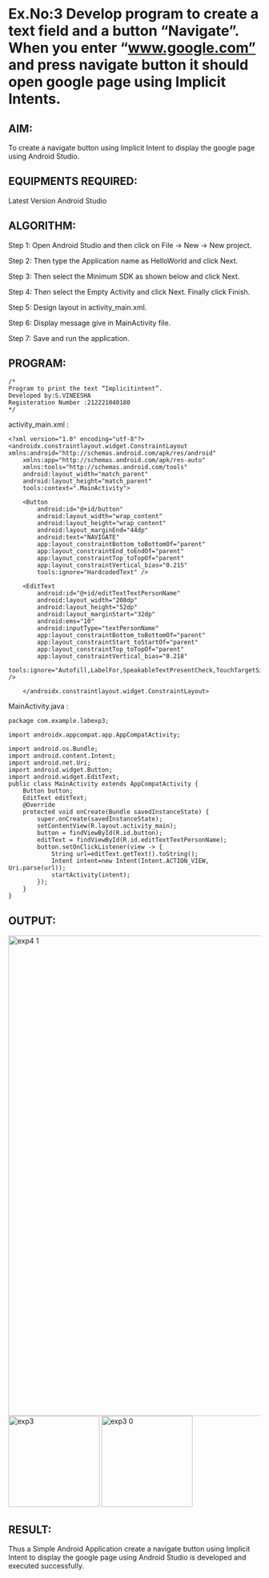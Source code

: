 # Ex.No:3 Develop program to create a text field and a button “Navigate”. When you enter “www.google.com” and press navigate button it should open google page using Implicit Intents.


## AIM:

To create a navigate button using Implicit Intent to display the google page using Android Studio.

## EQUIPMENTS REQUIRED:

Latest Version Android Studio

## ALGORITHM:

Step 1: Open Android Studio and then click on File -> New -> New project.

Step 2: Then type the Application name as HelloWorld and click Next. 

Step 3: Then select the Minimum SDK as shown below and click Next.

Step 4: Then select the Empty Activity and click Next. Finally click Finish.

Step 5: Design layout in activity_main.xml.

Step 6: Display message give in MainActivity file.

Step 7: Save and run the application.

## PROGRAM:

```
/*
Program to print the text “Implicitintent”.
Developed by:S.VINEESHA
Registeration Number :212221040180
*/
```

activity_main.xml :

```
<?xml version="1.0" encoding="utf-8"?>
<androidx.constraintlayout.widget.ConstraintLayout xmlns:android="http://schemas.android.com/apk/res/android"
    xmlns:app="http://schemas.android.com/apk/res-auto"
    xmlns:tools="http://schemas.android.com/tools"
    android:layout_width="match_parent"
    android:layout_height="match_parent"
    tools:context=".MainActivity">

    <Button
        android:id="@+id/button"
        android:layout_width="wrap_content"
        android:layout_height="wrap_content"
        android:layout_marginEnd="44dp"
        android:text="NAVIGATE"
        app:layout_constraintBottom_toBottomOf="parent"
        app:layout_constraintEnd_toEndOf="parent"
        app:layout_constraintTop_toTopOf="parent"
        app:layout_constraintVertical_bias="0.215"
        tools:ignore="HardcodedText" />

    <EditText
        android:id="@+id/editTextTextPersonName"
        android:layout_width="208dp"
        android:layout_height="52dp"
        android:layout_marginStart="32dp"
        android:ems="10"
        android:inputType="textPersonName"
        app:layout_constraintBottom_toBottomOf="parent"
        app:layout_constraintStart_toStartOf="parent"
        app:layout_constraintTop_toTopOf="parent"
        app:layout_constraintVertical_bias="0.218"
        tools:ignore="Autofill,LabelFor,SpeakableTextPresentCheck,TouchTargetSizeCheck" />

    </androidx.constraintlayout.widget.ConstraintLayout>
```
MainActivity.java :

```
package com.example.labexp3;

import androidx.appcompat.app.AppCompatActivity;

import android.os.Bundle;
import android.content.Intent;
import android.net.Uri;
import android.widget.Button;
import android.widget.EditText;
public class MainActivity extends AppCompatActivity {
    Button button;
    EditText editText;
    @Override
    protected void onCreate(Bundle savedInstanceState) {
        super.onCreate(savedInstanceState);
        setContentView(R.layout.activity_main);
        button = findViewById(R.id.button);
        editText = findViewById(R.id.editTextTextPersonName);
        button.setOnClickListener(view -> {
            String url=editText.getText().toString();
            Intent intent=new Intent(Intent.ACTION_VIEW, Uri.parse(url));
            startActivity(intent);
        });
    }
}
```

## OUTPUT:

<img width="960" alt="exp4 1" src="https://github.com/Vineesha29031970/Mobile-Application-Development/assets/133136880/19e2dcd6-4a09-48d5-b95b-33f67033b484">


<img width="182" alt="exp3" src="https://github.com/Vineesha29031970/Mobile-Application-Development/assets/133136880/e51c297d-349a-49a8-b88f-8599cead8714">


<img width="182" alt="exp3 0" src="https://github.com/Vineesha29031970/Mobile-Application-Development/assets/133136880/7f616e44-39a6-4ec8-84aa-4ba0bedf5cfe">


## RESULT:

Thus a Simple Android Application create a navigate button using Implicit Intent to display the google page using Android Studio is developed and executed successfully.


